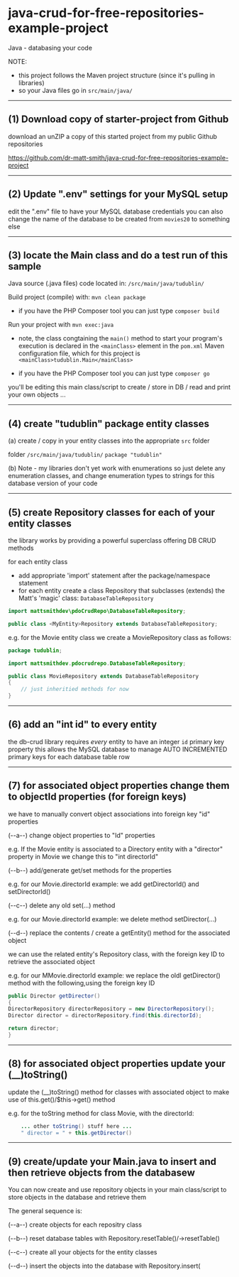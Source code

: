 # java-crud-for-free-repositories-example-project

Java - databasing your code

NOTE:
- this project follows the Maven project structure (since it's pulling in libraries)
- so your Java files go in `src/main/java/`

---------------------------------------------
(1) Download copy of starter-project from Github
---------------------------------------------

download an unZIP a copy of this started project from my public Github repositories

https://github.com/dr-matt-smith/java-crud-for-free-repositories-example-project

---------------------------------------------
(2) Update ".env" settings for your MySQL setup
---------------------------------------------
edit the ".env" file to have your MySQL database credentials
you can also change the name of the database to be created from `movies20` to something else

---------------------------------------------
(3) locate the Main class and do a test run of this sample
---------------------------------------------

Java source (.java files) code located in: `/src/main/java/tudublin/`


Build project (compile) with: `mvn clean package`

- if you have the PHP Composer tool you can just type `composer build`


Run your project with `mvn exec:java`

- note, the class congtaining the `main()` method to start your program's execution is declared in the `<mainClass>` element in the `pom.xml` Maven configuration file, which for this project is `<mainClass>tudublin.Main</mainClass>`

- if you have the PHP Composer tool you can just type `composer go`
	
	
you'll be editing this main class/script to create / store in DB / read and print your own objects ...

---------------------------------------------
(4) create "tudublin" package entity classes
---------------------------------------------

(a)
create / copy in your entity classes into the appropriate `src` folder

folder `/src/main/java/tudublin/` 
	`package "tudublin"`

(b)
Note - my libraries don't yet work with enumerations
so just delete any enumeration classes, and change enumeration types to strings for this database version of your code

---------------------------------------------
(5) create Repository classes for each of your entity classes
---------------------------------------------
the library works by providing a powerful superclass offering DB CRUD methods

for each entity class
- add appropriate 'import' statement after the package/namespace statement
- for each entity create a class <Entity>Repository that subclasses (extends) the Matt's 'magic' class: `DatabaseTableRepository` 

```java
import mattsmithdev\pdoCrudRepo\DatabaseTableRepository;	

public class <MyEntity>Repository extends DatabaseTableRepository;	
```
	
e.g. for the Movie entity class we create a MovieRepository class as follows:

```java
package tudublin;

import mattsmithdev.pdocrudrepo.DatabaseTableRepository;

public class MovieRepository extends DatabaseTableRepository
{
	// just inheritied methods for now
}
```

---------------------------------------------
(6) add an "int id" to every entity
---------------------------------------------
the db-crud library requires _every_ entity to have an integer `id` primary key property
this allows the MySQL database to manage AUTO INCREMENTED primary keys for each database table row

---------------------------------------------
(7) for associated object properties change them to objectId properties (for foreign keys)
---------------------------------------------
we have to manually convert object associations into foreign key "id" properties

(--a--)
change object properties to "<object>Id" properties
	
e.g. If the Movie entity is associated to a Directory entity with a "director" property in Movie
we change this to "int directorId"

(--b--)
add/generate get/set methods for the <objectId> properties
	
e.g. for our Movie.directorId example: 
	we add getDirectorId() and setDirectorId()
	

(--c--)
delete any old set<Entity>(...) method
	
e.g. for our Movie.directorId example: 
	we delete method setDirector(...)
	

(--d--)
replace the contents / create a getEntity() method for the associated object

we can use the related entity's Repository class, with the foreign key ID to retrieve the associated object

e.g. for our MMovie.directorId example: 
	we replace the oldl getDirector() method with the following,using the foreign key ID
	
```java
public Director getDirector()
{
DirectorRepository directorRepository = new DirectorRepository();
Director director = directorRepository.find(this.directorId);

return director;
}
```

---------------------------------------------
(8) for associated object properties update your (__)toString()
---------------------------------------------	

update the (__)toString() method for classes with associated object to make use of this.get<Object>()/$this->get<Object>() method

e.g. for the toString method for class Movie, with the directorId: 

```java
	... other toString() stuff here ...
	" director = " + this.getDirector()
```


---------------------------------------------
(9) create/update your Main.java to insert and then retrieve objects from the databasew
---------------------------------------------	

You can now create and use repository objects in your main class/script to store objects in the database and retrieve them

The general sequence is:

(--a--) create objects for each repositry class

(--b--) reset database tables with <entity>Repository.resetTable()/->resetTable()

(--c--) create all your objects for the entity classes

(--d--) insert the objects into the database with <entity>Repository.insert(<object>)/->insert(<object>)

(--e--) retreive an array of all objecss for _each_ entity with <arrayVariale> = <entity>Repository.findAll()/->insert(<object>)

(--f--) use a for/foreach-loop to loop to print out each object via its toString

Examples:

```java
    LecturerRepository lecturerRepository = new LecturerRepository();
    lecturerRepository.resetTable();

    Lecturer lecturer1 = new Lecturer();
    lecturer1.setName("matt");
    lecturerRepository.insert(lecturer1);

    Lecturer lecturer2 = new Lecturer();
    lecturer2.setName("jojo");
    lecturerRepository.insert(lecturer2);

    System.out.println("-- lecturers --");
    Lecturer[] lecturers = lecturerRepository.findAll(Lecturer.class);
    for (Lecturer lecturer : lecturers) {
        System.out.println(lecturer);
    }
```

---------------------------------------------
(10) you can add a helper method "createAndInsert(...)" in your repository class
---------------------------------------------	

personally, I like to create and insert it into the database all in one go (a bit like a constructor)

so I add methods like this to my repository classes, which create an object, set the properties and insert the object into the database

```java
	package tudublin;

	import mattsmithdev.pdocrudrepo.DatabaseTableRepository;

	public class LecturerRepository extends DatabaseTableRepository
	{
	    public void createAndInsert(String name)
	    {
	        Lecturer lecturer = new Lecturer();
	        lecturer.setName(name);
	        this.insert(lecturer);
	    }
	}
```	
	
So in our Main class we can create and insert a new object using the repository object all in one statement:

```java
    lecturerRepository.createAndInsert("Jojo");	
```	
